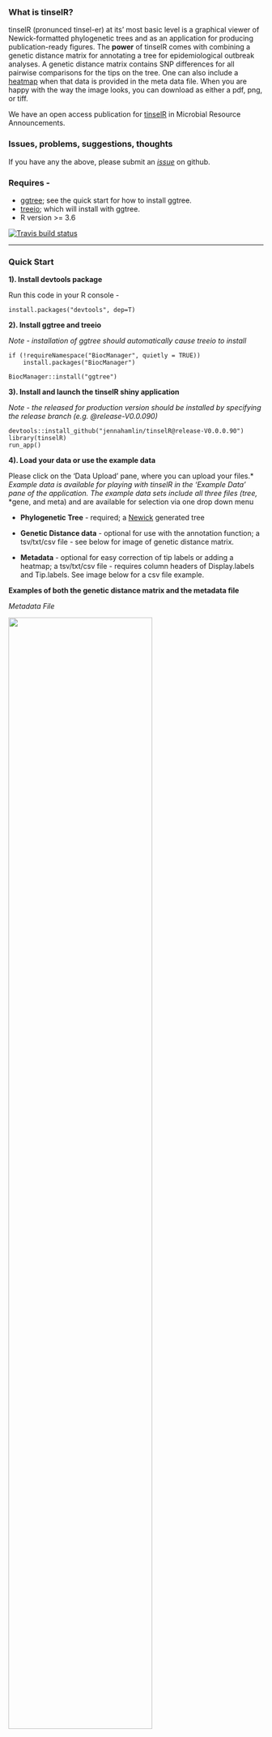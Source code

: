 
### What is tinselR?

tinselR (pronunced tinsel-er) at its’ most basic level is a graphical
viewer of Newick-formatted phylogenetic trees and as an application for
producing publication-ready figures. The **power** of tinselR comes with
combining a genetic distance matrix for annotating a tree for
epidemiological outbreak analyses. A genetic distance matrix contains
SNP differences for all pairwise comparisons for the tips on the tree.
One can also include a
[heatmap](https://yulab-smu.top/treedata-book/chapter7.html) when that
data is provided in the meta data file. When you are happy with the way the
image looks, you can download as either a pdf, png, or tiff.

We have an open access publication for [tinselR](https://journals.asm.org/doi/full/10.1128/MRA.00227-21) in Microbial Resource Announcements. 

### Issues, problems, suggestions, thoughts

If you have any the above, please submit an *[issue](https://github.com/jennahamlin/tinselR/issues)*
on github.

### Requires -

  - [ggtree](https://bioconductor.org/packages/release/bioc/html/ggtree.html);
    see the quick start for how to install ggtree.
  - [treeio](http://bioconductor.org/packages/release/bioc/html/treeio.html);
    which will install with ggtree.
  - R version \>= 3.6

<!-- badges: start -->

[![Travis build
status](https://app.travis-ci.com/jennahamlin/tinselR.svg?branch=release-V0.0.0.90)](https://travis-ci.org/jennahamlin/tinselR)
<!-- badges: end -->

<hr>

### Quick Start

**1). Install devtools package**

Run this code in your R console -

`install.packages("devtools", dep=T)`

**2). Install ggtree and treeio**

*Note - installation of ggtree should automatically cause treeio to install*

    if (!requireNamespace("BiocManager", quietly = TRUE))
        install.packages("BiocManager")
    
    BiocManager::install("ggtree")

**3). Install and launch the tinselR shiny application**

*Note - the released for production version should be installed by specifying the release branch (e.g. @release-V0.0.090)*

    devtools::install_github("jennahamlin/tinselR@release-V0.0.0.90")
    library(tinselR)
    run_app()


**4). Load your data or use the example data**

Please click on the ‘Data Upload’ pane, where you can upload your
files.* *Example data is available for playing with tinselR in the
‘Example Data’ pane* *of the application. The example data sets
include all three files (tree,* *gene, and meta) and are available for
selection via one drop down menu

  - **Phylogenetic Tree** - required; a
    [Newick](https://en.wikipedia.org/wiki/Newick_format) generated tree

  - **Genetic Distance data** - optional for use with the annotation
    function; a tsv/txt/csv file - see below for image of genetic
    distance matrix.
    
  - **Metadata** - optional for easy correction of tip labels or adding
    a heatmap; a tsv/txt/csv file - requires column headers of
    Display.labels and Tip.labels. See image below for a csv file
    example.

**Examples of both the genetic distance matrix and the metadata file**

*Metadata File* 

<img src = 'man/figures/Slide6.PNG' width = '75%' /> 

*Genetic Distance*

<img src = 'man/figures/Slide10.PNG' width = '100%' /> 



**5). Alter or annotate your tree**

##### Once the phylogenetic tree is uploaded you can -

  - Alter visualization parameters. See below for part of a tree with aligned
    tips.

<p>

<img src = 'man/figures/Slide4.PNG' />

</p>

##### Once the genetic distance file is uploaded you can -

  - add annotation to the visual representation of the tree. See below
    for a tree with annotated clade including the range of SNPs.

<p>

<img src = 'man/figures/Slide5.PNG' />

</p>

##### If column for heatmap is included in metadata file you can -

  - add the heatmap on to a tree with or without annotations. See below
    for a tree with annotated clades and a heatmap.

<p>

<img src ='man/figures/Slide7.PNG' />

</p>

**Known issues as October 23, 2020**

  - If user uploads tree and genetic distance matrix and then annotates
    the tree, and then selects a meta data file, all previously placed
    annotations are wiped from the tree image.

If you are interested in seeing the session info for the computer that
developed this application please visit this
[link](https://github.com/jennahamlin/tinselR/issues/4). Here all
packages and versions that were installed on a windows machine are
listed and successfully runs tinselR.
